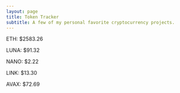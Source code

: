 ```yaml
---
layout: page
title: Token Tracker
subtitle: A few of my personal favorite cryptocurrency projects.
---
```


<!--BEGINCRYPTOINPUT-->
ETH: $2583.26

LUNA: $91.32

NANO: $2.22

LINK: $13.30

AVAX: $72.69

<!--ENDCRYPTOINPUT-->
